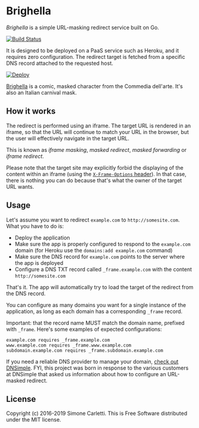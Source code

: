 # Brighella

_Brighella_ is a simple URL-masking redirect service built on Go.

[![Build Status](https://travis-ci.com/weppos/brighella.svg?branch=master)](https://travis-ci.com/weppos/brighella)

It is designed to be deployed on a PaaS service such as Heroku, and it requires zero configuration. The redirect target is fetched from a specific DNS record attached to the requested host.

[![Deploy](https://www.herokucdn.com/deploy/button.svg)](https://heroku.com/deploy?template=https://github.com/weppos/brighella)

[Brighella](https://en.wikipedia.org/wiki/Brighella) is a comic, masked character from the Commedia dell'arte. It's also an Italian carnival mask.


## How it works

The redirect is performed using an iframe. The target URL is rendered in an iframe, so that the URL will continue to match your URL in the browser, but the user will effectively navigate in the target URL.

This is known as _iframe masking_, _masked redirect_, _masked forwarding_ or _iframe redirect_.

Please note that the target site may explicitly forbid the displaying of the content within an iframe (using the [`X-Frame-Options` header](https://developer.mozilla.org/en-US/docs/Web/HTTP/X-Frame-Options)). In that case, there is nothing you can do because that's what the owner of the target URL wants.


## Usage

Let's assume you want to redirect `example.com` to `http://somesite.com`. What you have to do is:

- Deploy the application
- Make sure the app is properly configured to respond to the `example.com` domain (for Heroku use the `domains:add example.com` command)
- Make sure the DNS record for `example.com` points to the server where the app is deployed
- Configure a DNS TXT record called `_frame.example.com` with the content `http://somesite.com`

That's it. The app will automatically try to load the target of the redirect from the DNS record.

You can configure as many domains you want for a single instance of the application, as long as each domain has a corresponding `_frame` record.

Important: that the record name MUST match the domain name, prefixed with `_frame`. Here's some examples of expected configurations:

```
example.com requires _frame.example.com
www.example.com requires _frame.www.example.com
subdomain.example.com requires _frame.subdomain.example.com
```

If you need a reliable DNS provider to manage your domain, [check out DNSimple](https://dnsimple.com/). FYI, this project was born in response to the various customers at DNSimple that asked us information about how to configure an URL-masked redirect.


## License

Copyright (c) 2016-2019 Simone Carletti. This is Free Software distributed under the MIT license.
